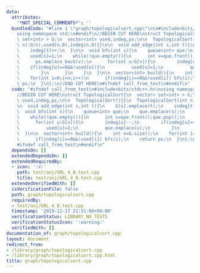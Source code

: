 ```yaml
---
data:
  attributes:
    '*NOT_SPECIAL_COMMENTS*': ''
  bundledCode: "#line 1 \"graph/topologicalsort.cpp\"\n\n#include<bits/stdc++.h>\n\
    using namespace std;\n#endif\n//BEGIN CUT HERE\nstruct TopologicalSort{\n  vector<\
    \ set<int> > G;\n  vector<int> used,indeg,ps;\n\n  TopologicalSort(){}\n  TopologicalSort(int\
    \ n):G(n),used(n,0),indeg(n,0){}\n\n  void add_edge(int s,int t){\n    G[s].emplace(t);\n\
    \    indeg[t]++;\n  }\n\n  void bfs(int s){\n    queue<int> que;\n    que.emplace(s);\n\
    \    used[s]=1;\n    while(!que.empty()){\n      int v=que.front();que.pop();\n\
    \      ps.emplace_back(v);\n      for(int u:G[v]){\n        indeg[u]--;\n    \
    \    if(indeg[u]==0&&!used[u]){\n          used[u]=1;\n          que.emplace(u);\n\
    \        }\n      }\n    }\n  }\n\n  vector<int> build(){\n    int n=G.size();\n\
    \    for(int i=0;i<n;i++)\n      if(indeg[i]==0&&!used[i]) bfs(i);\n    return\
    \ ps;\n  }\n};\n//END CUT HERE\n#ifndef call_from_test\n#endif\n"
  code: "#ifndef call_from_test\n#include<bits/stdc++.h>\nusing namespace std;\n#endif\n\
    //BEGIN CUT HERE\nstruct TopologicalSort{\n  vector< set<int> > G;\n  vector<int>\
    \ used,indeg,ps;\n\n  TopologicalSort(){}\n  TopologicalSort(int n):G(n),used(n,0),indeg(n,0){}\n\
    \n  void add_edge(int s,int t){\n    G[s].emplace(t);\n    indeg[t]++;\n  }\n\n\
    \  void bfs(int s){\n    queue<int> que;\n    que.emplace(s);\n    used[s]=1;\n\
    \    while(!que.empty()){\n      int v=que.front();que.pop();\n      ps.emplace_back(v);\n\
    \      for(int u:G[v]){\n        indeg[u]--;\n        if(indeg[u]==0&&!used[u]){\n\
    \          used[u]=1;\n          que.emplace(u);\n        }\n      }\n    }\n\
    \  }\n\n  vector<int> build(){\n    int n=G.size();\n    for(int i=0;i<n;i++)\n\
    \      if(indeg[i]==0&&!used[i]) bfs(i);\n    return ps;\n  }\n};\n//END CUT HERE\n\
    #ifndef call_from_test\n#endif\n"
  dependsOn: []
  extendedDependsOn: []
  extendedRequiredBy:
  - icon: ':x:'
    path: test/aoj/GRL_4_B.test.cpp
    title: test/aoj/GRL_4_B.test.cpp
  extendedVerifiedWith: []
  isVerificationFile: false
  path: graph/topologicalsort.cpp
  requiredBy:
  - test/aoj/GRL_4_B.test.cpp
  timestamp: '2019-12-17 21:51:08+09:00'
  verificationStatus: LIBRARY_NO_TESTS
  verificationStatusIcon: ':warning:'
  verifiedWith: []
documentation_of: graph/topologicalsort.cpp
layout: document
redirect_from:
- /library/graph/topologicalsort.cpp
- /library/graph/topologicalsort.cpp.html
title: graph/topologicalsort.cpp
---
```

